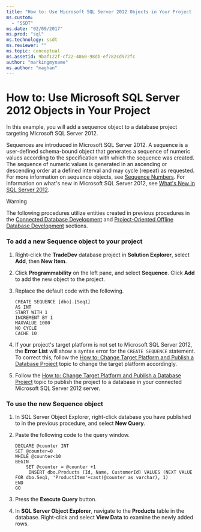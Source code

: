 ```yaml
---
title: "How to: Use Microsoft SQL Server 2012 Objects in Your Project | Microsoft Docs"
ms.custom: 
  - "SSDT"
ms.date: "02/09/2017"
ms.prod: "sql"
ms.technology: ssdt
ms.reviewer: ""
ms.topic: conceptual
ms.assetid: 9baf122f-cf22-4860-98db-ef782cd972fc
author: "markingmyname"
ms.author: "maghan"
---
```

# How to: Use Microsoft SQL Server 2012 Objects in Your Project
In this example, you will add a sequence object to a database project targeting Microsoft SQL Server 2012.  
  
Sequences are introduced in Microsoft SQL Server 2012. A sequence is a user-defined schema-bound object that generates a sequence of numeric values according to the specification with which the sequence was created. The sequence of numeric values is generated in an ascending or descending order at a defined interval and may cycle (repeat) as requested.  For more information on sequence objects, see [Sequence Numbers](htttp://msdn.microsoft.com/library/ff878058(SQL.110).aspx). For information on what's new in Microsoft SQL Server 2012, see [What's New in SQL Server 2012](https://msdn.microsoft.com/library/bb500435(SQL.110).aspx).  
  
> [!WARNING]  
> The following procedures utilize entities created in previous procedures in the [Connected Database Development](../ssdt/connected-database-development.md) and [Project-Oriented Offline Database Development](../ssdt/project-oriented-offline-database-development.md) sections.  
  
### To add a new Sequence object to your project  
  
1.  Right-click the **TradeDev** database project in **Solution Explorer**, select **Add**, then **New Item**.  
  
2.  Click **Programmability** on the left pane, and select **Sequence**. Click **Add** to add the new object to the project.  
  
3.  Replace the default code with the following.  
  
    ```  
    CREATE SEQUENCE [dbo].[Seq1]  
    AS INT  
    START WITH 1  
    INCREMENT BY 1  
    MAXVALUE 1000  
    NO CYCLE  
    CACHE 10  
    ```  
  
4.  If your project's target platform is not set to Microsoft SQL Server 2012, the **Error List** will show a syntax error for the `CREATE SEQUENCE` statement. To correct this, follow the [How to: Change Target Platform and Publish a Database Project](../ssdt/how-to-change-target-platform-and-publish-a-database-project.md) topic to change the target platform accordingly.  
  
5.  Follow the [How to: Change Target Platform and Publish a Database Project](../ssdt/how-to-change-target-platform-and-publish-a-database-project.md) topic to publish the project to a database in your connected Microsoft SQL Server 2012 server.  
  
### To use the new Sequence object  
  
1.  In SQL Server Object Explorer, right-click database you have published to in the previous procedure, and select **New Query**.  
  
2.  Paste the following code to the query window.  
  
    ```  
    DECLARE @counter INT  
    SET @counter=0  
    WHILE @counter<10  
    BEGIN  
        SET @counter = @counter +1  
         INSERT dbo.Products (Id, Name, CustomerId) VALUES (NEXT VALUE FOR dbo.Seq1, 'ProductItem'+cast(@counter as varchar), 1)  
    END   
    GO  
    ```  
  
3.  Press the **Execute Query** button.  
  
4.  In **SQL Server Object Explorer**, navigate to the **Products** table in the database. Right-click and select **View Data** to examine the newly added rows.  
  
